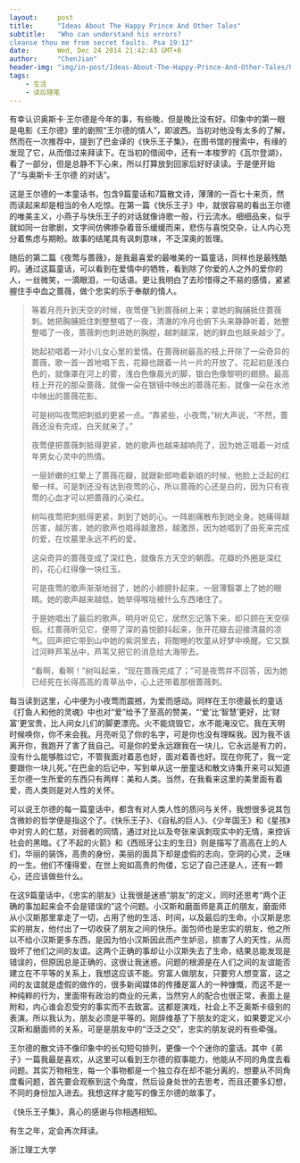 ```yaml
---
layout:     post
title:      "Ideas About The Happy Prince And Other Tales"
subtitle:   "Who can understand his errors?
cleanse thou me from secret faults. Psa 19:12"
date:       Wed, Dec 24 2014 21:42:43 GMT+8
author:     "ChenJian"
header-img: "img/in-post/Ideas-About-The-Happy-Prince-And-Other-Tales/head_blog.png"
tags:
    - 生活
    - 读后随笔
---
```


有幸认识奥斯卡·王尔德是今年的事，有些晚，但是晚比没有好。印象中的第一眼是电影《王尔德》里的剧照“王尔德的情人”，即波西。当初对他没有太多的了解，然而在一次推荐中，提到了巴金译的《快乐王子集》，在图书馆的搜索中，有缘的发现了它，从而借过来拜读下。在当初的借阅中，还有一本梭罗的《瓦尔登湖》，看了一部分，但是总静不下心来，所以打算放到回家后好好读读。于是便开始了“与奥斯卡·王尔德 的对话”。
这是王尔德的一本童话书，包含9篇童话和7篇散文诗，薄薄的一百七十来页，然而读起来却是相当的令人吃惊。在第一篇《快乐王子》中，就很容易的看出王尔德的唯美主义，小燕子与快乐王子的对话就像诗歌一般，行云流水。细细品来，似乎就如同一台歌剧，文字间仿佛掺杂着音乐缓缓而来，悲伤与喜悦交杂，让人内心充分着焦虑与期盼。故事的结尾具有讽刺意味，不乏深奥的哲理。
随后的第二篇《夜莺与蔷薇》，是我最喜爱的最唯美的一篇童话，同样也是最残酷的。通过这篇童话，可以看到在爱情中的牺牲，看到除了你爱的人之外的爱你的人，一丝微笑，一滴眼泪，一句话语。更让我明白了去珍惜得之不易的感情，紧紧握住手中血之蔷薇，做个忠实的乐于奉献的情人。> 等着月亮升到天空的时候，夜莺便飞到蔷薇树上来；拿她的胸脯抵住蔷薇刺。她把胸脯抵住刺整整唱了一夜，清澈的冷月也俯下头来静静听着，她整整唱了一夜，蔷薇刺也刺进她的胸膛，越刺越深，她的鲜血也越来越少了。
> > 她起初唱着一对小儿女心里的爱情。在蔷薇树最高的枝上开除了一朵奇异的蔷薇，歌一首一首地唱下去，花瓣也跟着一片一片的开放了。花起初是浅白色的，就像罩在河上的雾，浅白色像晨光的脚，银白色像黎明的翅膀。最高枝上开花的那朵蔷薇，就像一朵在银镜中映出的蔷薇花影，就像一朵在水池中映出的蔷薇花影。
> > 可是树叫夜莺把刺抵的更紧一点。“靠紧些，小夜莺，”树大声说，“不然，蔷薇还没有完成，白天就来了。”
> > 夜莺便把蔷薇刺抵得更紧，她的歌声也越来越响亮了，因为她正唱着一对成年男女心灵中的热情。
> > 一层娇嫩的红晕上了蔷薇花瓣，就跟新郎吻着新娘的时候，他脸上泛起的红晕一样。可是刺还没有达到夜莺的心，所以蔷薇的心还是白的，因为只有夜莺的心血才可以把蔷薇的心染红。
> > 树叫夜莺把刺抵得更紧，刺到了她的心。一阵剧痛散布到她全身。她痛得越厉害，越厉害，她的歌声也唱得越激昂，越激昂，因为她唱到了由死来完成的爱，在坟墓里永远不朽的爱。
> > 这朵奇异的蔷薇变成了深红色，就像东方天空的朝霞。花瓣的外圈是深红的，花心红得像一块红玉。
>> 可是夜莺的歌声渐渐地弱了，她的小翅膀扑起来，一层薄翳罩上了她的眼睛。她的歌声越来越低，她举得喉咙被什么东西堵住了。
> > 于是她唱出了最后的歌声。明月听见它，居然忘记落下来，却只顾在天空徘徊。红蔷薇听见它，便带了深的喜悦颤抖起来，张开花瓣去迎接清晨的凉气。回声把它带到山中她的紫洞里去，将酣睡的牧童从好梦中唤醒。它又飘过河畔芦苇丛中，芦苇又把它的消息给大海带去。
> > “看啊，看啊！”树叫起来，“现在蔷薇完成了；”可是夜莺并不回答，因为她已经死在长得高高的青草丛中，心上还带着那根蔷薇刺。每当读到这里，心中便为小夜莺而震撼，为爱而感动。同样在王尔德最长的童话《打鱼人和他的灵魂》中也对“爱”给予了至高的赞美，“‘爱’比‘智慧’更好，比‘财富’更宝贵，比人间女儿们的脚更漂亮。火不能烧毁它，水不能淹没它。我在天明时候唤你，你不来会我。月亮听见了你的名字，可是你也没有理睬我。因为我不该离开你，我跑开了害了我自己。可是你的爱永远跟我在一块儿，它永远是有力的，没有什么能够胜过它，不管我面对着恶也好，面对着善也好。现在你死了，我一定要跟你一块儿死。”在巴金的后记中，写到单从这一册童话和散文诗集开来可以知道王尔德一生所爱的东西只有两样：美和人类。当然，在我看来这里的美里面有着爱，而人类则是对人性的关怀。
可以说王尔德的每一篇童话中，都含有对人类人性的质问与关怀，我想很多说其包含微妙的哲学便是指这个了。《快乐王子》、《自私的巨人》、《少年国王》和《星孩》中对穷人的仁慈，对弱者的同情，通过对比以及夸张来讽刺现实中的无情，来控诉社会的黑暗。《了不起的火箭》和《西班牙公主的生日》则是描写了高高在上的人们，华丽的装饰，高贵的身份，美丽的面具下却是虚假的志向，空洞的心灵，乏味的一生。他们不懂得爱，在世上宛如高贵的佝偻，忘记了自己还是人，还有一颗心，还应该做些什么。
在这9篇童话中，《忠实的朋友》让我很是迷惑“朋友”的定义，同时还思考“两个正确的事加起来会不会是错误的”这个问题。小汉斯和磨面师是真正的朋友，磨面师从小汉斯那里拿走了一切，占用了他的生活、时间，以及最后的生命。小汉斯是忠实的朋友，他付出了一切收获了朋友之间的快乐。面包师也是忠实的朋友，他之所以不给小汉斯更多东西，是因为怕小汉斯因此而产生妒忌，损害了人的天性，从而毁坏了他们之间的友谊。这两个正确的事却让小汉斯失去了生命，结果总能发现是错误的，但原因总是正确的，这很让我迷惑。问题的根源是在人们之间的友谊能否建立在不平等的关系上，我想这应该不能。穷富人做朋友，只要穷人想变富，这之间的友谊就是虚假的做作的，很多新闻媒体的传播是富人的一种慷慨，而这不是一种纯粹的行为，里面带有政治的商业的元素，当然穷人的配合也很正常，表面上是附和，内心谁会忍受穷的事实而不去致富。这都是演戏，社会上不乏奥斯卡级别的表演。所以我认为，朋友必须是平等的。刚辞维基了下朋友的定义，如果要定义小汉斯和磨面师的关系，可是是朋友中的“泛泛之交”，忠实的朋友说的有些牵强。
王尔德的散文诗不像印象中的长句短句排列，更像一个个迷你的童话。其中《弟子》一篇我最是喜欢，从这里可以看到王尔德的叙事能力，他能从不同的角度去看问题。其实万物相生，每一个事物都是一个独立存在却不能分离的，想要从不同角度看问题，首先要会观察到这个角度，然后设身处世的去思考，而且还要多幻想，不同的身份加入进去。我想这样才能写的像王尔德的故事了。
《快乐王子集》，真心的感谢与你相遇相知。
有生之年，定会再次拜读。
浙江理工大学